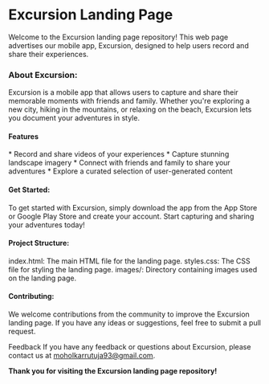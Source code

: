 <h1>Excursion Landing Page</h1>
<p>Welcome to the Excursion landing page repository! This web page advertises our mobile app, Excursion, designed to help users record and share their experiences.</p>

<h3>About Excursion: </h3>
<p>Excursion is a mobile app that allows users to capture and share their memorable moments with friends and family. Whether you're exploring a new city, hiking in the mountains, or relaxing on the beach, Excursion lets you document your adventures in style.</p>

<h4>Features</h4>
* Record and share videos of your experiences
* Capture stunning landscape imagery
* Connect with friends and family to share your adventures
* Explore a curated selection of user-generated content

<h4>Get Started: </h4>
<p>To get started with Excursion, simply download the app from the App Store or Google Play Store and create your account. Start capturing and sharing your adventures today!</p>

<h4>Project Structure: </h4>

index.html: The main HTML file for the landing page.
styles.css: The CSS file for styling the landing page.
images/: Directory containing images used on the landing page.

<h4>Contributing: </h4>
We welcome contributions from the community to improve the Excursion landing page. If you have any ideas or suggestions, feel free to submit a pull request.

Feedback
If you have any feedback or questions about Excursion, please contact us at moholkarrutuja93@gmail.com.

<b>Thank you for visiting the Excursion landing page repository!</b>
